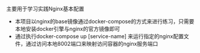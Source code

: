 主要用于学习实践Nginx基本配置

- 本项目以nginx的base镜像通过docker-compose的方式来进行练习，只需要本地安装docker引擎与nginx的官方镜像即可
- 通过执行docker-compose up [service-name] 来运行指定的nginx配置文件，通过访问本地8002端口来映射访问容器的nginx服务端口